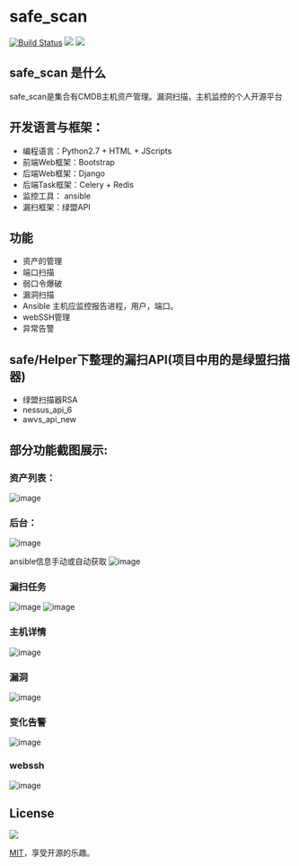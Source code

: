 # safe_scan

[![Build Status](https://travis-ci.org/ChanceYu/react-calendar-picker.svg?branch=master)](https://travis-ci.org/ChanceYu/react-calendar-picker)
[![](https://img.shields.io/badge/language-Python-brightgreen.svg)](https://github.com/ChanceYu/react-calendar-picker)
[![](https://img.shields.io/badge/license-MIT-blue.svg)](https://opensource.org/licenses/mit-license.php) 



## safe_scan 是什么
safe_scan是集合有CMDB主机资产管理。漏洞扫描，主机监控的个人开源平台

## 开发语言与框架：
 * 编程语言：Python2.7 + HTML + JScripts
 * 前端Web框架：Bootstrap
 * 后端Web框架：Django
 * 后端Task框架：Celery + Redis
 * 监控工具： ansible
 * 漏扫框架：绿盟API
 
 
## 功能

* 资产的管理
* 端口扫描
* 弱口令爆破
* 漏洞扫描
* Ansible 主机应监控报告进程，用户，端口。
* webSSH管理
* 异常告警

## safe/Helper下整理的漏扫API(项目中用的是绿盟扫描器)

* 绿盟扫描器RSA
* nessus_api_6
* awvs_api_new






## 部分功能截图展示:
### 资产列表：
![image](./read/assets.png)

### 后台：
![image](./read/test2.jpg)

ansible信息手动或自动获取
![image](./read/ansible.png)


### 漏扫任务
![image](./read/绿盟1.png)
![image](./read/绿盟2.png)


### 主机详情

![image](./read/ansble.png)

### 漏洞
![image](./read/vul.png)


### 变化告警
![image](./read/status.png)



### webssh
![image](./read/ssh2.png)


## License
[![](https://img.shields.io/badge/license-MIT-blue.svg)](https://opensource.org/licenses/mit-license.php) 

[MIT](https://opensource.org/licenses/MIT)，享受开源的乐趣。
